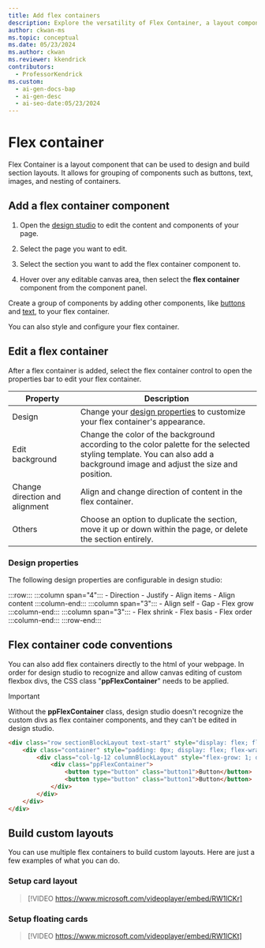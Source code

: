 ```yaml
---
title: Add flex containers
description: Explore the versatility of Flex Container, a layout component for grouping elements like buttons and images, with customizable properties.
author: ckwan-ms
ms.topic: conceptual
ms.date: 05/23/2024
ms.author: ckwan
ms.reviewer: kkendrick
contributors:
  - ProfessorKendrick
ms.custom:
  - ai-gen-docs-bap
  - ai-gen-desc
  - ai-seo-date:05/23/2024
---
```


# Flex container

Flex Container is a layout component that can be used to design and build section layouts. It allows for grouping of components such as buttons, text, images, and nesting of containers.

## Add a flex container component

1. Open the [design studio](use-design-studio.md) to edit the content and components of your page.

1. Select the page you want to edit.

1. Select the section you want to add the flex container component to.

1. Hover over any editable canvas area, then select the **flex container** component from the component panel.

Create a group of components by adding other components, like [buttons](add-button.md) and [text](add-text.md), to your flex container.

You can also style and configure your flex container.

## Edit a flex container

After a flex container is added, select the flex container control to open the properties bar to edit your flex container.

| **Property** | **Description** |
|-------------------------|-------------------------|
| Design |  Change your [design properties](#design-properties) to customize your flex container's appearance. |
| Edit background | Change the color of the background according to the color palette for the selected styling template. You can also add a background image and adjust the size and position. |
| Change direction and alignment | Align and change direction of content in the flex container. |
| Others | Choose an option to duplicate the section, move it up or down within the page, or delete the section entirely. |

### Design properties

The following design properties are configurable in design studio:

:::row:::
    :::column span="4":::
        - Direction
        - Justify
        - Align items
        - Align content
    :::column-end:::
    :::column span="3":::
        - Align self
        - Gap
        - Flex grow
    :::column-end:::
    :::column span="3":::
        - Flex shrink
        - Flex basis
        - Flex order       
    :::column-end:::
:::row-end:::

## Flex container code conventions

You can also add flex containers directly to the html of your webpage. 
In order for design studio to recognize and allow canvas editing of custom flexbox divs, the CSS class "**ppFlexContainer**" needs to be applied.

>[!IMPORTANT] 
> Without the **ppFlexContainer** class, design studio doesn't recognize the custom divs as flex container components, and they can't be edited in design studio.

```html
<div class="row sectionBlockLayout text-start" style="display: flex; flex-wrap: wrap; margin: 0px; min-height: auto; padding: 8px;">
    <div class="container" style="padding: 0px; display: flex; flex-wrap: wrap;">
        <div class="col-lg-12 columnBlockLayout" style="flex-grow: 1; display: flex; flex-direction: column; min-width: 250px; word-break: break-word;">
            <div class="ppFlexContainer">
                <button type="button" class="button1">Button</button>
                <button type="button" class="button1">Button</button>
            </div>
        </div>
    </div>
</div>
```

## Build custom layouts

You can use multiple flex containers to build custom layouts. Here are just a few examples of what you can do.

### Setup card layout

 >[!VIDEO https://www.microsoft.com/videoplayer/embed/RW1lCKr]

### Setup floating cards

 >[!VIDEO https://www.microsoft.com/videoplayer/embed/RW1lCKt]


